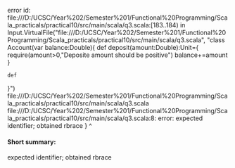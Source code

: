 error id: file:///D:/UCSC/Year%202/Semester%201/Functional%20Programming/Scala_practicals/practical10/src/main/scala/q3.scala:[183..184) in Input.VirtualFile("file:///D:/UCSC/Year%202/Semester%201/Functional%20Programming/Scala_practicals/practical10/src/main/scala/q3.scala", "class Account(var balance:Double){
    def deposit(amount:Double):Unit={
        require(amount>0,"Deposite amount should be positive")
        balance+=amount
    }

    def 
}")
file:///D:/UCSC/Year%202/Semester%201/Functional%20Programming/Scala_practicals/practical10/src/main/scala/q3.scala
file:///D:/UCSC/Year%202/Semester%201/Functional%20Programming/Scala_practicals/practical10/src/main/scala/q3.scala:8: error: expected identifier; obtained rbrace
}
^
#### Short summary: 

expected identifier; obtained rbrace